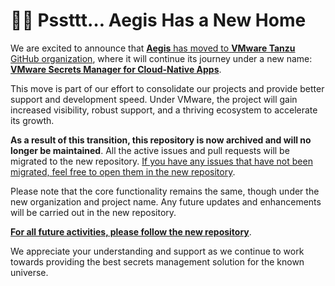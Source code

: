 # 💁‍♀️ Pssttt… Aegis Has a New Home

We are excited to announce that [**Aegis** has moved to **VMware Tanzu**
GitHub organization][new-aegis], where it will continue its journey under a
new name: [**VMware Secrets Manager for Cloud-Native Apps**][new-aegis].

This move is part of our effort to consolidate our projects and provide
better support and development speed. Under VMware, the project will gain
increased visibility, robust support, and a thriving ecosystem to
accelerate its growth.

**As a result of this transition, this repository is now archived and will no
longer be maintained**. All the active issues and pull requests will be migrated
to the new repository. [If you have any issues that have not been migrated,
feel free to open them in the new repository][new-aegis].

Please note that the core functionality remains the same, though under
the new organization and project name. Any future updates and enhancements
will be carried out in the new repository.

[**For all future activities, please follow the new repository**][new-aegis].

[new-aegis]: https://github.com/vmware-tanzu/secrets-manager "VMware Secrets Manager for Cloud-Native Apps"

We appreciate your understanding and support as we continue to work towards
providing the best secrets management solution for the known universe.
